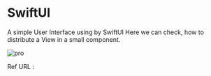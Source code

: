 # SwiftUI

A simple User Interface using by SwiftUI
Here we can check, how to distribute a View in a small component.

![pro](https://user-images.githubusercontent.com/16228277/183260238-c6d10338-f0f3-43de-a82e-1866006a1daa.jpg)


Ref URL :

